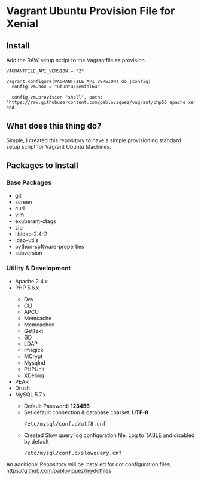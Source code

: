<h1>Vagrant Ubuntu Provision File for Xenial</h1>

<h2>Install</h2>

Add the RAW setup script to the Vagrantfile as provision

```
VAGRANTFILE_API_VERSION = "2"

Vagrant.configure(VAGRANTFILE_API_VERSION) do |config|
  config.vm.box = "ubuntu/xenial64"

  config.vm.provision "shell", path: "https://raw.githubusercontent.com/pabloviquez/vagrant/php56_apache_xenial/setup.sh"
end
```

<h2>What does this thing do?</h2>

Simple, I created this repository to have a simple provisioning standard setup script for Vagrant Ubuntu Machines.

<h2>Packages to Install</h2>

<h3>Base Packages</h3>
<ul>
	<li>git</li>
	<li>screen</li>
	<li>curl</li>
	<li>vim</li>
	<li>exuberant-ctags</li>
	<li>zip</li>
	<li>libldap-2.4-2</li>
	<li>ldap-utils</li>
	<li>python-software-properties</li>
	<li>subversion</li>
</ul>

<h3>Utility &amp; Development</h3>
<ul>
	<li>Apache 2.4.x</li>
	<li>PHP 5.6.x</li>
	<ul>
		<li>Dev</li>
		<li>CLI</li>
		<li>APCU</li>
		<li>Memcache</li>
		<li>Memcached</li>
		<li>GetText</li>
		<li>GD</li>
		<li>LDAP</li>
		<li>Imagick</li>
		<li>MCrypt</li>
		<li>Mysqlnd</li>
		<li>PHPUnit</li>
		<li>XDebug</li>
	</ul>
	<li>PEAR</li>
	<li>Drush</li>
	<li>MySQL 5.7.x</li>
	<ul>
		<li>Default Password: <strong>123456</strong></li>
		<li>Set default connection &amp; database charset: <strong>UTF-8</strong><br><pre>/etc/mysql/conf.d/utf8.cnf</pre></li>
		<li>Created Slow query log configuration file. Log to TABLE and disabled by default<br><pre>/etc/mysql/conf.d/slowquery.cnf</pre></li>
	</ul>
</ul>

An additional Repository will be installed for dot configuration files. https://github.com/pabloviquez/mydotfiles


